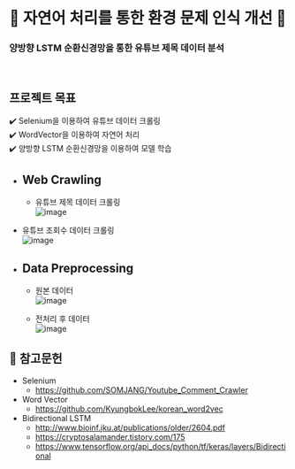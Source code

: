 # 🐳 자연어 처리를 통한 환경 문제 인식 개선 🐳
### 양방향 LSTM 순환신경망을 통한 유튜브 제목 데이터 분석


<br/>

## 프로젝트 목표
:heavy_check_mark:  Selenium을 이용하여 유튜브 데이터 크롤링  <br/>
:heavy_check_mark:  WordVector을 이용하여 자연어 처리  <br/>
:heavy_check_mark:  양방향 LSTM 순환신경망을 이용하여 모델 학습  <br/>


* <h2>Web Crawling</h2>

  - 유튜브 제목 데이터 크롤링 <br/>
![image](https://user-images.githubusercontent.com/115959569/204072040-a642471b-d448-47e2-9aab-eaf620bdfb3c.png)<br/>


 - 유튜브 조회수 데이터 크롤링 <br/>
![image](https://user-images.githubusercontent.com/115959569/204072130-7bff18b8-ce6a-4bfe-9f0e-82f2f7d99b63.png)

* <h2>Data Preprocessing</h2>

  - 원본 데이터 <br/>
![image](https://user-images.githubusercontent.com/115959569/204072242-a6ed7f97-e332-4082-ba7e-923dec32b1d8.png)<br/>
    

  - 전처리 후 데이터 <br/>
![image](https://user-images.githubusercontent.com/115959569/204072228-8c5d73e2-7a50-4026-85de-ee6f03b6d176.png)<br/>


## :pushpin: 참고문헌
*  Selenium  
    - https://github.com/SOMJANG/Youtube_Comment_Crawler
*  Word Vector  
    - https://github.com/KyungbokLee/korean_word2vec
*  Bidirectional LSTM 
    - http://www.bioinf.jku.at/publications/older/2604.pdf
    - https://cryptosalamander.tistory.com/175
    - https://www.tensorflow.org/api_docs/python/tf/keras/layers/Bidirectional
